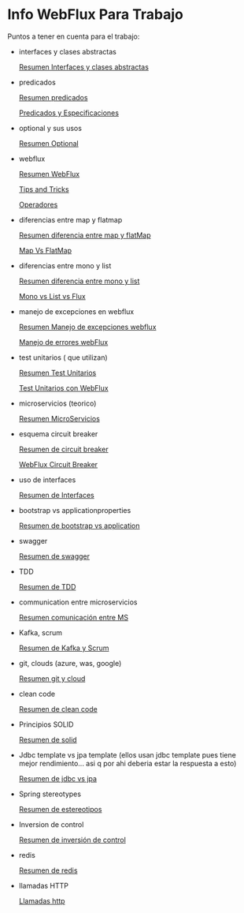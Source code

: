 # Info WebFlux Para Trabajo

Puntos a tener en cuenta para el trabajo:

- interfaces y clases abstractas
    
    [Resumen Interfaces y clases abstractas](Info%20WebFlux%20Para%20Trabajo%2091e6356da6d14e3885e4f2f581d4d138/Resumen%20Interfaces%20y%20clases%20abstractas%205d5f8ef08bff46429cab2d3363f9714d.md)
    
- predicados
    
    [Resumen predicados](Info%20WebFlux%20Para%20Trabajo%2091e6356da6d14e3885e4f2f581d4d138/Resumen%20predicados%208ddfa888032341599e668f7f37a0bdf9.md)
    
    [Predicados y Especificaciones](Info%20WebFlux%20Para%20Trabajo%2091e6356da6d14e3885e4f2f581d4d138/Predicados%20y%20Especificaciones%20b9d0b193ccb04948a3b9266e63455c56.md)
    
- optional y sus usos
    
    [Resumen Optional](Info%20WebFlux%20Para%20Trabajo%2091e6356da6d14e3885e4f2f581d4d138/Resumen%20Optional%203ccf6db3e57046519dec205de892aa5d.md)
    
- webflux
    
    [Resumen WebFlux](Info%20WebFlux%20Para%20Trabajo%2091e6356da6d14e3885e4f2f581d4d138/Resumen%20WebFlux%2057a741c064bd45e590b6bdadb098eb44.md)
    
    [Tips and Tricks](Info%20WebFlux%20Para%20Trabajo%2091e6356da6d14e3885e4f2f581d4d138/Tips%20and%20Tricks%20a2b34a5e8c4a449fa5bd84aa575c6174.md)
    
    [Operadores](Info%20WebFlux%20Para%20Trabajo%2091e6356da6d14e3885e4f2f581d4d138/Operadores%20f2417e89b13840c28a73ff974d48679f.md)
    
- diferencias entre map y flatmap
    
    [Resumen diferencia entre map y flatMap](Info%20WebFlux%20Para%20Trabajo%2091e6356da6d14e3885e4f2f581d4d138/Resumen%20diferencia%20entre%20map%20y%20flatMap%20259eceeca0ee4adaa079bfe676e2539e.md)
    
    [Map Vs FlatMap](Info%20WebFlux%20Para%20Trabajo%2091e6356da6d14e3885e4f2f581d4d138/Map%20Vs%20FlatMap%200826193111f0495abbf24050c6ad0923.md)
    
- diferencias entre mono y list
    
    [Resumen diferencia entre mono y list](Info%20WebFlux%20Para%20Trabajo%2091e6356da6d14e3885e4f2f581d4d138/Resumen%20diferencia%20entre%20mono%20y%20list%203e29a67c480e41d6919d8d9917582efb.md)
    
    [Mono vs List vs Flux](Info%20WebFlux%20Para%20Trabajo%2091e6356da6d14e3885e4f2f581d4d138/Mono%20vs%20List%20vs%20Flux%204f8e76bc05f14f3492a494dcc222c743.md)
    
- manejo de excepciones en webflux
    
    [Resumen Manejo de excepciones webflux](Info%20WebFlux%20Para%20Trabajo%2091e6356da6d14e3885e4f2f581d4d138/Resumen%20Manejo%20de%20excepciones%20webflux%205d2b1f057b724ffd90200c7323e30456.md)
    
    [Manejo de errores webFlux](Info%20WebFlux%20Para%20Trabajo%2091e6356da6d14e3885e4f2f581d4d138/Manejo%20de%20errores%20webFlux%20524b97a71dab494fbab85f440ef888d1.md)
    
- test unitarios ( que utilizan)
    
    [Resumen Test Unitarios](Info%20WebFlux%20Para%20Trabajo%2091e6356da6d14e3885e4f2f581d4d138/Resumen%20Test%20Unitarios%20d0e699698c524752b22aad6875a94367.md)
    
    [Test Unitarios con WebFlux](Info%20WebFlux%20Para%20Trabajo%2091e6356da6d14e3885e4f2f581d4d138/Test%20Unitarios%20con%20WebFlux%20738405209c124e0da551c448f56782d4.md)
    
- microservicios (teorico)
    
    [Resumen MicroServicios](Info%20WebFlux%20Para%20Trabajo%2091e6356da6d14e3885e4f2f581d4d138/Resumen%20MicroServicios%20c263ff4e1baa4854bd72b3487a0df075.md)
    
- esquema circuit breaker
    
    [Resumen de circuit breaker](Info%20WebFlux%20Para%20Trabajo%2091e6356da6d14e3885e4f2f581d4d138/Resumen%20de%20circuit%20breaker%20b52a2c77cc2b4336a247eba6db76bbbf.md)
    
    [WebFlux Circuit Breaker](Info%20WebFlux%20Para%20Trabajo%2091e6356da6d14e3885e4f2f581d4d138/WebFlux%20Circuit%20Breaker%20601cd131f23a46449d80f2ac1c1f9aea.md)
    
- uso de interfaces
    
    [Resumen de Interfaces](Info%20WebFlux%20Para%20Trabajo%2091e6356da6d14e3885e4f2f581d4d138/Resumen%20de%20Interfaces%20cb5c5093cf8b477880930bfad4d6d5d5.md)
    
- bootstrap vs applicationproperties
    
    [Resumen de bootstrap vs application](Info%20WebFlux%20Para%20Trabajo%2091e6356da6d14e3885e4f2f581d4d138/Resumen%20de%20bootstrap%20vs%20application%20722bc7ac1d3843cd96f2a95c5fcc96e9.md)
    
- swagger
    
    [Resumen de swagger](Info%20WebFlux%20Para%20Trabajo%2091e6356da6d14e3885e4f2f581d4d138/Resumen%20de%20swagger%201d774b82049e49dc85ef44f1952b9fb7.md)
    
- TDD
    
    [Resumen de TDD](Info%20WebFlux%20Para%20Trabajo%2091e6356da6d14e3885e4f2f581d4d138/Resumen%20de%20TDD%20d30b2caf8436448bb91f404d7ecb87c1.md)
    
- communication entre microservicios
    
    [Resumen comunicación entre MS](Info%20WebFlux%20Para%20Trabajo%2091e6356da6d14e3885e4f2f581d4d138/Resumen%20comunicacio%CC%81n%20entre%20MS%201892949ef2524100b12dc9beb479d4ec.md)
    
- Kafka, scrum
    
    [Resumen de Kafka y Scrum](Info%20WebFlux%20Para%20Trabajo%2091e6356da6d14e3885e4f2f581d4d138/Resumen%20de%20Kafka%20y%20Scrum%2002e40e7b3ba9406393b27c5ab0278b1d.md)
    
- git, clouds (azure, was, google)
    
    [Resumen git y cloud](Info%20WebFlux%20Para%20Trabajo%2091e6356da6d14e3885e4f2f581d4d138/Resumen%20git%20y%20cloud%20c3cbe44995d44e1897c4bbb439c5d35a.md)
    
- clean code
    
    [Resumen de clean code](Info%20WebFlux%20Para%20Trabajo%2091e6356da6d14e3885e4f2f581d4d138/Resumen%20de%20clean%20code%20344feb7e53664e4eb78e49c3144d72af.md)
    
- Principios SOLID
    
    [Resumen de solid](Info%20WebFlux%20Para%20Trabajo%2091e6356da6d14e3885e4f2f581d4d138/Resumen%20de%20solid%20e0079147ffcb42c4ad152488a4f35d34.md)
    
- Jdbc template vs jpa template (ellos usan jdbc template pues tiene mejor rendimiento... asi q por ahi deberia estar la respuesta a esto)
    
    [Resumen de jdbc vs jpa](Info%20WebFlux%20Para%20Trabajo%2091e6356da6d14e3885e4f2f581d4d138/Resumen%20de%20jdbc%20vs%20jpa%20fd2615e66daa4b339cf0d8c44b67f47f.md)
    
- Spring stereotypes
    
    [Resumen de estereotipos](Info%20WebFlux%20Para%20Trabajo%2091e6356da6d14e3885e4f2f581d4d138/Resumen%20de%20estereotipos%20df02fc64a0514ef79c04310ed8cf7065.md)
    
- Inversion de control
    
    [Resumen de inversión de control](Info%20WebFlux%20Para%20Trabajo%2091e6356da6d14e3885e4f2f581d4d138/Resumen%20de%20inversio%CC%81n%20de%20control%205a6e7a3fcc7d406787c00f9bfd66477c.md)
    
- redis
    
    [Resumen de redis](Info%20WebFlux%20Para%20Trabajo%2091e6356da6d14e3885e4f2f581d4d138/Resumen%20de%20redis%204d3140b371b04091a930e165cb7ad36d.md)
    
- llamadas HTTP
    
    [Llamadas http](Info%20WebFlux%20Para%20Trabajo%2091e6356da6d14e3885e4f2f581d4d138/Llamadas%20http%208d876c8c95eb4cb4b83383c998f1b7d6.md)